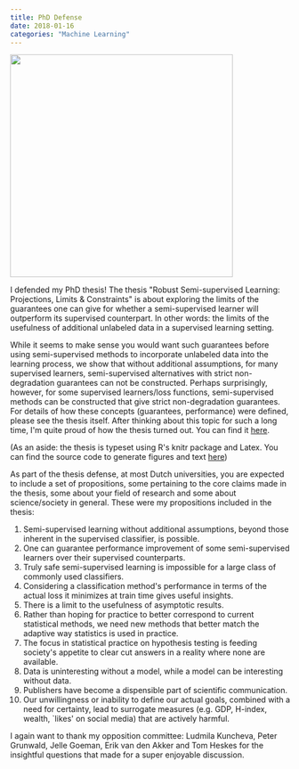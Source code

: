 ```yaml
---
title: PhD Defense
date: 2018-01-16
categories: "Machine Learning"
---
```


<img src="/img/thesis-stack.jpg" width="400" class="sidenote" />

I defended my PhD thesis! The thesis "Robust Semi-supervised Learning: Projections, Limits & Constraints" is about exploring the limits of the guarantees one can give for whether a semi-supervised learner will outperform its supervised counterpart. In other words: the limits of the usefulness of additional unlabeled data in a supervised learning setting. 

While it seems to make sense you would want such guarantees before using semi-supervised methods to incorporate unlabeled data into the learning process, we show that without additional assumptions, for many supervised learners, semi-supervised alternatives with strict non-degradation guarantees can not be constructed. Perhaps surprisingly, however, for some supervised learners/loss functions, semi-supervised methods can be constructed that give strict non-degradation guarantees. For details of how these concepts (guarantees, performance) were defined, please see the thesis itself. After thinking about this topic for such a long time, I'm quite proud of how the thesis turned out. You can find it [here](/thesis.pdf).

(As an aside: the thesis is typeset using R's knitr package and Latex. You can find the source code to generate figures and text [here](https://github.com/jkrijthe/RobustSSL))

As part of the thesis defense, at most Dutch universities, you are expected to include a set of propositions, some pertaining to the core claims made in the thesis, some about your field of research and some about science/society in general. These were my propositions included in the thesis:

1. Semi-supervised learning without additional assumptions, beyond those inherent in the supervised classifier, is possible.
2. One can guarantee performance improvement of some semi-supervised learners over their supervised counterparts. 
3. Truly safe semi-supervised learning is impossible for a large class of commonly used classifiers.
4. Considering a classification method's performance in terms of the actual loss it minimizes at train time gives useful insights. 
5. There is a limit to the usefulness of asymptotic results.
6. Rather than hoping for practice to better correspond to current statistical methods, we need new methods that better match the adaptive way statistics is used in practice.
7. The focus in statistical practice on hypothesis testing is feeding society's appetite to clear cut answers in a reality where none are available.
8. Data is uninteresting without a model, while a model can be interesting without data.
9. Publishers have become a dispensible part of scientific communication.
10. Our unwillingness or inability to define our actual goals, combined with a need for certainty, lead to surrogate measures (e.g. GDP, H-index, wealth, `likes' on social media) that are actively harmful.

I again want to thank my opposition committee: Ludmila Kuncheva, Peter Grunwald, Jelle Goeman, Erik van den Akker and Tom Heskes for the insightful questions that made for a super enjoyable discussion.

